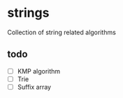 # strings
Collection of string related algorithms

## todo
- [ ] KMP algorithm
- [ ] Trie
- [ ] Suffix array

